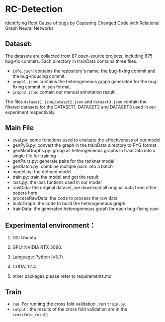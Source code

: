 # RC-Detection
Identifying Root Cause of bugs by Capturing Changed Code with Relational Graph Neural Networks

## Dataset:
The datasets are collected from 87 open-source projects, including 675 bug-fix commits.
Each directory in trainData contains three files.
- `info.json`: contains the repository's name, the bug-fixing commit and the bug-inducing commit. 
- `graph1.json`: contains the heterogeneous graph generated for the bug-fixing commit in json format. 
- `graph2.json`: contain our manual annotation result.

The files `dataset1.json`,`dataset2.json` and `dataset3.json` contain the filtered datasets for the DATASET1, DATASET2 and DATASET3 used in our experiment respectively.
## Main File
- eval.py: some functions used to evaluate the effectiveness of our model
- genPyG.py: convert the graph in the trainData directory to PYG format
- genMiniGraphs.py: group all heterogeneous graphs in trainData into a single file for training
- genPairs.py: generate pairs for the ranknet model
- genBatch.py: combine multiple pairs into a batch
- model.py: the defined model
- train.py: train the model and get the result
- loss.py: the loss funtions used in our model
- rawData: the original dataset, we download all original data from other papers here 
- processRawData: the code to process the raw data
- buildGraph: the code to build the heterogeneous graph
- trainData: the generated heterogeneous graph for each bug-fixing com
## Experimental environment：
1. OS: Ubuntu
  
2. GPU: NVIDIA RTX 3090.
   
3. Language: Python (v3.7)

4. CUDA: 12.4

5. other packages please refer to requirements.md

## Train
- `run` :For running the cross fold validation , run `train.py`.
- `output` : the results of the cross fold validation are in the `crossfold_result`




